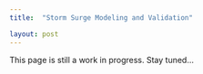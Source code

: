 ```yaml
---
title:  "Storm Surge Modeling and Validation"

layout: post
---
```


This page is still a work in progress. Stay tuned...
